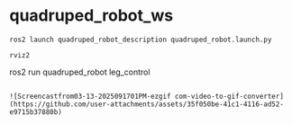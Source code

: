 # quadruped_robot_ws
```
ros2 launch quadruped_robot_description quadruped_robot.launch.py 

```
```
rviz2
```
ros2 run quadruped_robot leg_control 
```

![Screencastfrom03-13-2025091701PM-ezgif com-video-to-gif-converter](https://github.com/user-attachments/assets/35f050be-41c1-4116-ad52-e9715b37880b)
